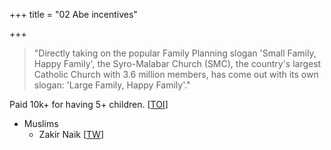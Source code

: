 +++
title = "02 Abe incentives"

+++

> "Directly taking on the popular Family Planning slogan 'Small Family, Happy Family', the Syro-Malabar Church (SMC), the country's largest Catholic Church with 3.6 million members, has come out with its own slogan: 'Large Family, Happy Family'." 

Paid 10k+ for having 5+ children. \[[TOI](http://indiatoday.intoday.in/story/kerala-catholic-church-asks-families-to-have-more-than-2-kids/1/154956.html)\]

- Muslims
    - Zakir Naik \[[TW](https://twitter.com/ShankhNaad/status/830655930375221249)\]
